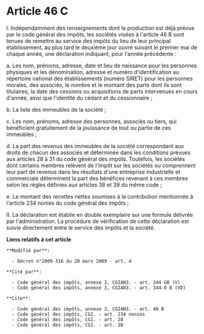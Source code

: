 # Article 46 C

I. Indépendamment des renseignements dont la production est déjà prévue par le code général des impôts, les sociétés visées à
l'article 46 B sont tenues de remettre au service des impôts du lieu de leur principal établissement, au plus tard le
deuxième jour ouvré suivant le premier mai de chaque année, une déclaration indiquant, pour l'année précédente : 

a. Les nom, prénoms, adresse, date et lieu de naissance pour les personnes physiques et les dénomination, adresse et numéro
d'identification au répertoire national des établissements (numéro SIRET) pour les personnes morales, des associés, le nombre
et le montant des parts dont ils sont titulaires, la date des cessions ou acquisitions de parts intervenues en cours d'année,
ainsi que l'identité du cédant et du cessionnaire ; 

b. La liste des immeubles de la société ; 

c. Les nom, prénoms, adresse des personnes, associés ou tiers, qui bénéficient gratuitement de la jouissance de tout ou
partie de ces immeubles ; 

d. La part des revenus des immeubles de la société correspondant aux droits de chacun des associés et déterminée dans les
conditions prévues aux articles 28 à 31 du code général des impôts. Toutefois, les sociétés dont certains membres relèvent de
l'impôt sur les sociétés ou comprennent leur part de revenus dans les résultats d'une entreprise industrielle et commerciale
déterminent la part des bénéfices revenant à ces membres selon les règles définies aux articles 38 et 39 du même code ; 

e. Le montant des recettes nettes soumises à la contribution mentionnée à l'article 234 nonies du code général des impôts ; 

II. La déclaration est établie en double exemplaire sur une formule délivrée par l'administration. La procédure de
vérification de cette déclaration est suivie directement entre le service des impôts et la société.

**Liens relatifs à cet article**

	**Modifié par**:

	  - Décret n°2009-316 du 20 mars 2009 - art. 4

	**Cité par**:

	  - Code général des impôts, annexe 3, CGIAN3. - art. 344 GB (V)
	  - Code général des impôts, annexe 3, CGIAN3. - art. 344-0 B (VD)

	**Cite**:

	  - Code général des impôts, annexe 3, CGIAN3. - art. 46 B
	  - Code général des impôts, CGI. - art. 234 nonies
	  - Code général des impôts, CGI. - art. 28
	  - Code général des impôts, CGI. - art. 38
